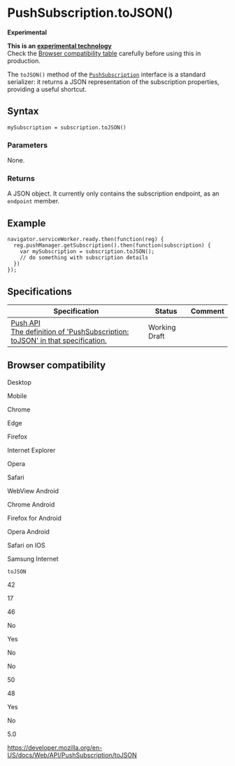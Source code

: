 PushSubscription.toJSON()
=========================

**Experimental**

**This is an [experimental technology](https://developer.mozilla.org/en-US/docs/MDN/Guidelines/Conventions_definitions#experimental)**  
Check the [Browser compatibility table](#browser_compatibility) carefully before using this in production.

The `toJSON()` method of the [`PushSubscription`](../pushsubscription) interface is a standard serializer: it returns a JSON representation of the subscription properties, providing a useful shortcut.

Syntax
------

    mySubscription = subscription.toJSON()

### Parameters

None.

### Returns

A JSON object. It currently only contains the subscription endpoint, as an `endpoint` member.

Example
-------

    navigator.serviceWorker.ready.then(function(reg) {
      reg.pushManager.getSubscription().then(function(subscription) {
        var mySubscription = subscription.toJSON();
        // do something with subscription details
      })
    });

Specifications
--------------

<table><thead><tr class="header"><th>Specification</th><th>Status</th><th>Comment</th></tr></thead><tbody><tr class="odd"><td><a href="https://w3c.github.io/push-api/#dom-pushsubscription-tojson">Push API<br />
<span class="small">The definition of 'PushSubscription: toJSON' in that specification.</span></a></td><td><span class="spec-wd">Working Draft</span></td><td></td></tr></tbody></table>

Browser compatibility
---------------------

Desktop

Mobile

Chrome

Edge

Firefox

Internet Explorer

Opera

Safari

WebView Android

Chrome Android

Firefox for Android

Opera Android

Safari on IOS

Samsung Internet

`toJSON`

42

17

46

No

Yes

No

No

50

48

Yes

No

5.0

<a href="https://developer.mozilla.org/en-US/docs/Web/API/PushSubscription/toJSON" class="_attribution-link">https://developer.mozilla.org/en-US/docs/Web/API/PushSubscription/toJSON</a>
